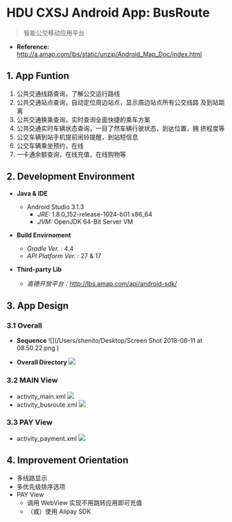 # HDU CXSJ Android App: BusRoute
> 智能公交移动应用平台

- **Reference:** <http://a.amap.com/lbs/static/unzip/Android_Map_Doc/index.html>

## 1. App Funtion
	
1. 公共交通线路查询，了解公交运行路线
2. 公共交通站点查询，自动定位周边站点，显示周边站点所有公交线路
及到站距离
3. 公共交通换乘查询，实时查询全面快捷的乘车方案
4. 公共交通实时车辆状态查询，一目了然车辆行驶状态，到达位置，拥
挤程度等
5. 公交车辆到站手机提前闹铃提醒，到站短信息
6. 公交车辆乘坐预约，在线
7. 一卡通余额查询，在线充值，在线购物等
  
## 2. Development Environment

- **Java & IDE**
	- Android Studio 3.1.3
		- *JRE:* 1.8.0_152-release-1024-b01 x86_64
		- *JVM:* OpenJDK 64-Bit Server VM 

- **Build Envirnoment**
	- *Gradle Ver. :* 4.4
	- *API Platform Ver. :* 27 & 17

- **Third-party Lib**
	- *高德开放平台：*<http://lbs.amap.com/api/android-sdk/>

## 3. App Design
### 3.1 Overall

- **Sequence**
	![](/Users/shenito/Desktop/Screen Shot 2018-06-11 at 08.50.22.png
)

- **Overall Directory**
	![](/Users/shenito/Desktop/7E83203F-7AB3-46A9-825F-AE556501D850.png)

### 3.2 MAIN View

- activity_main.xml
	![](/Users/shenito/Desktop/99572E33-C306-4B6C-8975-94A57728E131.png)
- activity_busroute.xml
	![](/Users/shenito/Desktop/E3DA81EE-47B0-49EC-BA76-FDC4D62633C8.png)

### 3.3 PAY View

- activity_payment.xml
	![](/Users/shenito/Desktop/6D87122D-7AC3-4E3D-AEDD-A09C03E95EC8.png)  


## 4. Improvement Orientation
- 多线路显示
- 多优先级排序选项
- PAY View 
	- 调用 WebView 实现不用跳转应用即可充值
	- （或）使用 Alipay SDK 

